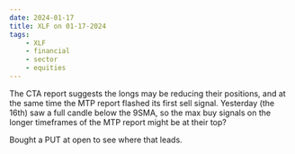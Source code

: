 ```yaml
---
date: 2024-01-17
title: XLF on 01-17-2024
tags: 
    - XLF
    - financial
    - sector
    - equities
---
```

<div class="post">
<snapshot-grid 
    :reports="['CTA.01-16-2024.XLF.png', 'CTA.01-17-2024.XLF.png', 'MTP.01-17-2024.XLF.png']"
    chart="Chart.2024-01-17.XLF.png"
/>
<p>
The CTA report suggests the longs may be reducing their positions,
and at the same time the MTP report flashed its first sell signal.
Yesterday (the 16th) saw a full candle below the 9SMA,
so the max buy signals on the longer timeframes of the MTP report might be at their top?
</p>
<p>
Bought a PUT at open to see where that leads.
</p>
</div>